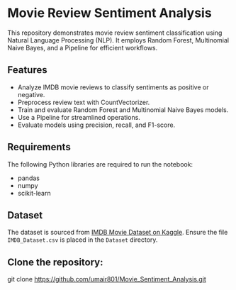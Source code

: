 # Movie Review Sentiment Analysis

This repository demonstrates movie review sentiment classification using Natural Language Processing (NLP). It employs Random Forest, Multinomial Naive Bayes, and a Pipeline for efficient workflows.

## Features
- Analyze IMDB movie reviews to classify sentiments as positive or negative.
- Preprocess review text with CountVectorizer.
- Train and evaluate Random Forest and Multinomial Naive Bayes models.
- Use a Pipeline for streamlined operations.
- Evaluate models using precision, recall, and F1-score.

## Requirements
The following Python libraries are required to run the notebook:
- pandas
- numpy
- scikit-learn

## Dataset
The dataset is sourced from [IMDB Movie Dataset on Kaggle](https://www.kaggle.com/datasets/lakshmi25npathi/imdb-dataset-of-50k-movie-reviews?resource=download). Ensure the file `IMDB_Dataset.csv` is placed in the `Dataset` directory.

## Clone the repository:
git clone https://github.com/umair801/Movie_Sentiment_Analysis.git
